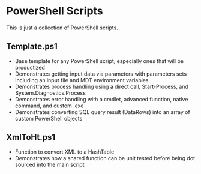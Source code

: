 # PowerShell Scripts

This is just a collection of PowerShell scripts.

## Template.ps1

- Base template for any PowerShell script, especially ones that will be productized
- Demonstrates getting input data via parameters with parameters sets including an input file and MDT environment variables
- Demonstrates process handling using a direct call, Start-Process, and System.Diagnostics.Process
- Demonstrates error handling with a cmdlet, advanced function, native command, and custom .exe
- Demonstrates converting SQL query result (DataRows) into an array of custom PowerShell objects

## XmlToHt.ps1

- Function to convert XML to a HashTable
- Demonstrates how a shared function can be unit tested before being dot sourced into the main script
